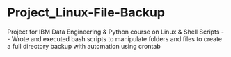 # Project_Linux-File-Backup
Project for IBM Data Engineering &amp; Python course on Linux &amp; Shell Scripts -- Wrote and executed bash scripts to manipulate folders and files to create a full directory backup with automation using crontab
